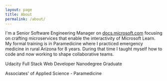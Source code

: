 ```yaml
---
layout: page
title: About
permalink: /about/
---
```


I'm a Senior Software Engineering Manager on [docs.microsoft.com](https://docs.microsoft.com) focusing on crafting microservices that enable the interactivity of Microsoft Learn. My formal training is in Paramedicine where I practiced emergency medicine in rural Arizona for 8 years. During that time I taught myself how to code and now working to shape collaborative teams.

Udacity Full Stack Web Developer Nanodegree Graduate

Associates' of Applied Science - Paramedicine
